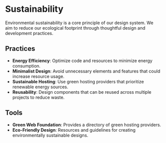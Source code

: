 # Sustainability

Environmental sustainability is a core principle of our design system. We aim to reduce our ecological footprint through thoughtful design and development practices.

## Practices

- **Energy Efficiency**: Optimize code and resources to minimize energy consumption.
- **Minimalist Design**: Avoid unnecessary elements and features that could increase resource usage.
- **Sustainable Hosting**: Use green hosting providers that prioritize renewable energy sources.
- **Reusability**: Design components that can be reused across multiple projects to reduce waste.

## Tools

- **Green Web Foundation**: Provides a directory of green hosting providers.
- **Eco-Friendly Design**: Resources and guidelines for creating environmentally sustainable designs.
